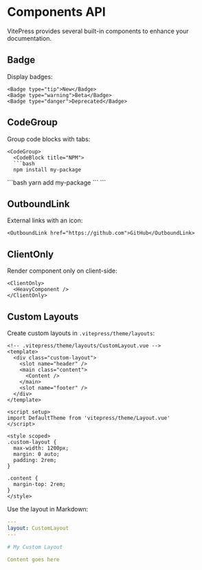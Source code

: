 # Components API

VitePress provides several built-in components to enhance your documentation.

## Badge

Display badges:

```vue
<Badge type="tip">New</Badge>
<Badge type="warning">Beta</Badge>
<Badge type="danger">Deprecated</Badge>
```

## CodeGroup

Group code blocks with tabs:

```vue
<CodeGroup>
  <CodeBlock title="NPM">
  ```bash
  npm install my-package
  ```
  </CodeBlock>
  <CodeBlock title="Yarn">
  ```bash
  yarn add my-package
  ```
  </CodeBlock>
</CodeGroup>
```

## OutboundLink

External links with an icon:

```vue
<OutboundLink href="https://github.com">GitHub</OutboundLink>
```

## ClientOnly

Render component only on client-side:

```vue
<ClientOnly>
  <HeavyComponent />
</ClientOnly>
```

## Custom Layouts

Create custom layouts in `.vitepress/theme/layouts`:

```vue
<!-- .vitepress/theme/layouts/CustomLayout.vue -->
<template>
  <div class="custom-layout">
    <slot name="header" />
    <main class="content">
      <Content />
    </main>
    <slot name="footer" />
  </div>
</template>

<script setup>
import DefaultTheme from 'vitepress/theme/Layout.vue'
</script>

<style scoped>
.custom-layout {
  max-width: 1200px;
  margin: 0 auto;
  padding: 2rem;
}

.content {
  margin-top: 2rem;
}
</style>
```

Use the layout in Markdown:

```yaml
---
layout: CustomLayout
---

# My Custom Layout

Content goes here
